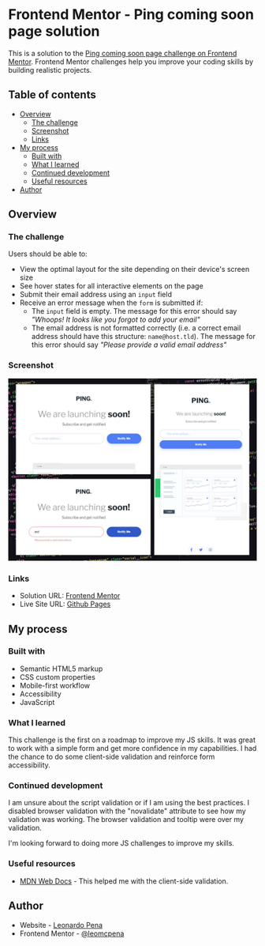 # Frontend Mentor - Ping coming soon page solution

This is a solution to the [Ping coming soon page challenge on Frontend Mentor](https://www.frontendmentor.io/challenges/ping-single-column-coming-soon-page-5cadd051fec04111f7b848da). Frontend Mentor challenges help you improve your coding skills by building realistic projects.

## Table of contents

- [Overview](#overview)
  - [The challenge](#the-challenge)
  - [Screenshot](#screenshot)
  - [Links](#links)
- [My process](#my-process)
  - [Built with](#built-with)
  - [What I learned](#what-i-learned)
  - [Continued development](#continued-development)
  - [Useful resources](#useful-resources)
- [Author](#author)

## Overview

### The challenge

Users should be able to:

- View the optimal layout for the site depending on their device's screen size
- See hover states for all interactive elements on the page
- Submit their email address using an `input` field
- Receive an error message when the `form` is submitted if:
  - The `input` field is empty. The message for this error should say _"Whoops! It looks like you forgot to add your email"_
  - The email address is not formatted correctly (i.e. a correct email address should have this structure: `name@host.tld`). The message for this error should say _"Please provide a valid email address"_

### Screenshot

![My submission to the challenge](./.github/challenge-submission.jpg)

### Links

- Solution URL: [Frontend Mentor](https://www.frontendmentor.io/solutions/responsive-coming-soon-page-with-email-subscription-form-xHfHe0GLir)
- Live Site URL: [Github Pages](https://leomcpena.github.io/ping-coming-soon/)

## My process

### Built with

- Semantic HTML5 markup
- CSS custom properties
- Mobile-first workflow
- Accessibility
- JavaScript

### What I learned

This challenge is the first on a roadmap to improve my JS skills. It was great to work with a simple form and get more confidence in my capabilities. I had the chance to do some client-side validation and reinforce form accessibility.

### Continued development

I am unsure about the script validation or if I am using the best practices. I disabled browser validation with the "novalidate" attribute to see how my validation was working. The browser validation and tooltip were over my validation.

I'm looking forward to doing more JS challenges to improve my skills.

### Useful resources

- [MDN Web Docs](https://developer.mozilla.org/en-US/docs/Learn/Forms/Form_validation) - This helped me with the client-side validation.

## Author

- Website - [Leonardo Pena](https://www.leopena.com)
- Frontend Mentor - [@leomcpena](https://www.frontendmentor.io/profile/yourusername)

